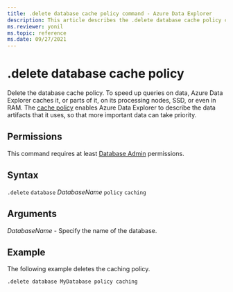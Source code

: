 ```yaml
---
title: .delete database cache policy command - Azure Data Explorer
description: This article describes the .delete database cache policy command in Azure Data Explorer.
ms.reviewer: yonil
ms.topic: reference
ms.date: 09/27/2021
---
```

# .delete database cache policy

Delete the database cache policy.  To speed up queries on data, Azure Data Explorer caches it, or parts of it, on its processing nodes, SSD, or even in RAM. The [cache policy](cachepolicy.md) enables Azure Data Explorer to describe the data artifacts that it uses, so that more important data can take priority.

## Permissions

This command requires at least [Database Admin](access-control/role-based-access-control.md) permissions.

## Syntax

`.delete` `database` *DatabaseName* `policy` `caching`

## Arguments

*DatabaseName* - Specify the name of the database.

## Example

The following example deletes the caching policy.

```kusto
.delete database MyDatabase policy caching
```